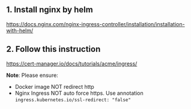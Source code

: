 ## 1. Install nginx by helm

https://docs.nginx.com/nginx-ingress-controller/installation/installation-with-helm/

## 2. Follow this instruction

https://cert-manager.io/docs/tutorials/acme/ingress/

**Note**: Please ensure:
- Docker image NOT redirect http
- Nginx Ingress NOT auto force https. Use annotation `ingress.kubernetes.io/ssl-redirect: "false"`
